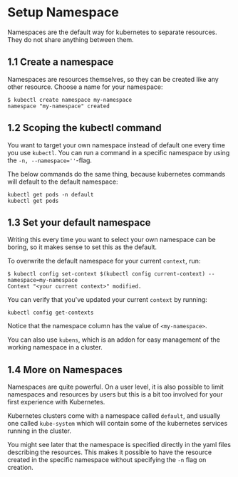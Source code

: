 # Setup Namespace

Namespaces are the default way for kubernetes to separate resources.
    They do not share anything between them.

## 1.1 Create a namespace

Namespaces are resources themselves, so they can be created like any other resource. Choose a name for your namespace:

```shell
$ kubectl create namespace my-namespace
namespace "my-namespace" created
```

## 1.2 Scoping the kubectl command

You want to target your own namespace instead of default one every time you use `kubectl`.
    You can run a command in a specific namespace by using the `-n, --namespace=''`-flag.

The below commands do the same thing, because kubernetes commands will default to the default namespace:

```shell
kubectl get pods -n default
kubectl get pods
```

## 1.3 Set your default namespace

Writing this every time you want to select your own namespace can be boring,
    so it makes sense to set this as the default.

To overwrite the default namespace for your current `context`, run:

```shell
$ kubectl config set-context $(kubectl config current-context) --namespace=my-namespace
Context "<your current context>" modified.
```

You can verify that you've updated your current `context` by running:

```shell
kubectl config get-contexts
```

Notice that the namespace column has the value of `<my-namespace>`.

You can also use `kubens`, which is an addon for easy management of the working namespace in a cluster.

## 1.4 More on Namespaces

Namespaces are quite powerful. On a user level, it is also possible to limit namespaces and resources by users but this is a bit too involved for your first experience with Kubernetes.

Kubernetes clusters come with a namespace called `default`, and usually one called `kube-system` which will contain some of the kubernetes services running in the cluster.

You might see later that the namespace is specified directly in the yaml files describing the resources.
    This makes it possible to have the resource created in the specific namespace without specifying the `-n` flag on creation.
